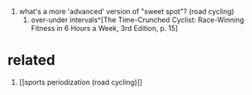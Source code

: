 1. what's a more 'advanced' version of "sweet spot"? (road cycling)
	1. over-under intervals^[The Time-Crunched Cyclist: Race-Winning Fitness in 6 Hours a Week, 3rd Edition, p. 15]

# related
1. [[sports periodization (road cycling)]]